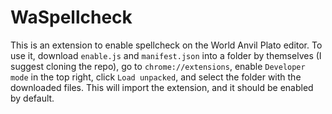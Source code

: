 # WaSpellcheck

This is an extension to enable spellcheck on the World Anvil Plato editor. To use it, download `enable.js` and `manifest.json` into a folder by themselves (I suggest cloning the repo), go to `chrome://extensions`, enable `Developer mode` in the top right, click `Load unpacked`, and select the folder with the downloaded files. This will import the extension, and it should be enabled by default.
